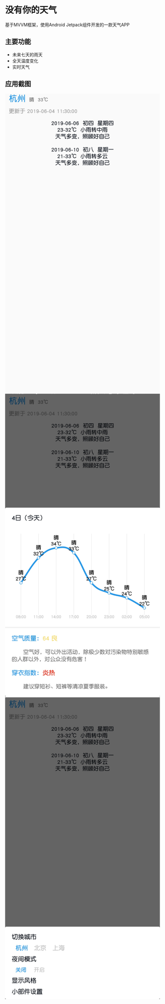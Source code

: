 # 没有你的天气
基于MVVM框架，使用Android Jetpack组件开发的一款天气APP
## 主要功能
- 未来七天的雨天
- 全天温度变化
- 实时天气
## 应用截图
![Image text](https://github.com/wthee/weather-kt/blob/master/screenshot/main.jpg)
![Image text](https://github.com/wthee/weather-kt/blob/master/screenshot/info.jpg)
![Image text](https://github.com/wthee/weather-kt/blob/master/screenshot/setting.jpg)
